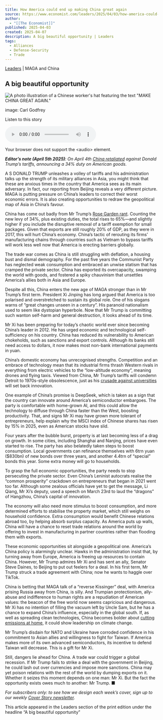 ```yaml
---
title: How America could end up making China great again
source: https://www.economist.com/leaders/2025/04/03/how-america-could-end-up-making-china-great-again
author:
  - "[[The Economist]]"
published: 2025-04-03
created: 2025-04-07
description: A big beautiful opportunity | Leaders
tags:
  - Alliances
  - Defense-Security
  - Trade
---
```

[Leaders](https://www.economist.com/leaders) | MAGA and China

## A big beautiful opportunity

![A photo illustration of a Chinese worker's hat featuring the text "MAKE CHINA GREAT AGAIN."](https://www.economist.com/cdn-cgi/image/width=1424,quality=80,format=auto/content-assets/images/20250405_LDD002_FH.jpg)

image: Carl Godfrey

Listen to this story

<audio controls="" src="https://www.economist.com/content-assets/audio/006%20Leaders%20-%20China-6845d040cfb7f4cd9b77d92aa31d0bb7.mp3" title="How America could end up making China great again"><p>Your browser does not support the &lt;audio&gt; element.</p></audio>

***Editor’s note (April 5th 2025)**: On April 4th [China retaliated](https://www.economist.com/finance-and-economics/2025/04/04/china-hits-back-at-trump-with-self-harming-tariffs-of-its-own) against Donald Trump’s tariffs, announcing a 34% duty on American goods.*

A S DONALD TRUMP unleashes a volley of tariffs and his administration talks up the strength of its military alliances in Asia, you might think that these are anxious times in the country that America sees as its main adversary. In fact, our reporting from Beijing reveals a very different picture. MAGA is putting pressure on China’s leaders to correct their worst economic errors. It is also creating opportunities to redraw the geopolitical map of Asia in China’s favour.

China has come out badly from Mr Trump’s [Rose Garden rant](https://www.economist.com/leaders/2025/04/03/president-trumps-mindless-tariffs-will-cause-economic-havoc). Counting the new levy of 34%, plus existing duties, the total rises to 65%—and slightly higher if you include the disruptive removal of a tariff exemption for small packages. Given that exports are still roughly 20% of GDP, as they were in 2017, this will hurt China’s economy. China’s tactic of rerouting its firms’ manufacturing chains through countries such as Vietnam to bypass tariffs will work less well now that America is erecting barriers globally.

The trade war comes as China is still struggling with deflation, a housing bust and dismal demography. For the past five years the Communist Party has neglected weak consumption and embraced an unwise statism that has cramped the private sector. China has exported its overcapacity, swamping the world with goods, and fostered a spiky chauvinism that unsettles America’s allies both in Asia and Europe.

Despite all this, China enters the new age of MAGA stronger than in Mr Trump’s first term. President Xi Jinping has long argued that America is too polarised and overstretched to sustain its global role. One of his slogans warns of “great changes unseen in a century”. His paranoid nationalism used to seem like dystopian hyperbole. Now that Mr Trump is committing such wanton self-harm and general destruction, it looks ahead of its time.

Mr Xi has been preparing for today’s chaotic world ever since becoming China’s leader in 2012. He has urged economic and technological self-sufficiency on his country. China has reduced its vulnerability to American chokeholds, such as sanctions and export controls. Although its banks still need access to dollars, it now makes most non-bank international payments in yuan.

China’s domestic economy has unrecognised strengths. Competition and an embrace of technology mean that its industrial firms thrash Western rivals in everything from electric vehicles to the “low-altitude economy”, meaning drones and flying taxis. Viewed from China, Mr Trump’s tariffs will condemn Detroit to 1970s-style obsolescence, just as his [crusade against universities](https://www.economist.com/united-states/2025/04/03/donald-trump-is-attacking-what-made-american-universities-great) will set back innovation.

One example of China’s promise is DeepSeek, which is taken as a sign that the country can innovate around America’s semiconductor embargoes. The party is comfortable with home-grown AI, and this could allow the technology to diffuse through China faster than the West, boosting productivity. That, and signs Mr Xi may have grown more tolerant of entrepreneurs, help explain why the MSCI index of Chinese shares has risen by 15% in 2025, even as American stocks have slid.

Four years after the bubble burst, property is at last becoming less of a drag on growth. In some cities, including Shanghai and Nanjing, prices have even started to rise. The party has also belatedly taken steps to boost consumption. Local governments can refinance themselves with 6trn yuan ($830bn) of new bonds over three years, and another 4.4trn of “special” bonds this year. Some extra money will go to households.

To grasp the full economic opportunities, the party needs to stop persecuting the private sector. Even China’s Leninist autocrats realise the “common prosperity” crackdown on entrepreneurs that began in 2021 went too far. Although some zealous officials have yet to get the message, Li Qiang, Mr Xi’s deputy, used a speech on March 23rd to laud the “dragons” of Hangzhou, China’s capital of innovation.

The economy will also need more stimulus to boost consumption, and more determined efforts to stabilise the property market, which still weighs on household confidence. Extra consumption would benefit Chinese relations abroad too, by helping absorb surplus capacity. As America puts up walls, China will have a chance to reset trade relations around the world by offering to invest in manufacturing in partner countries rather than flooding them with exports.

These economic opportunities sit alongside a geopolitical one. America’s China policy is alarmingly unclear. Hawks in the administration insist that, by turning away from Europe, America is freeing up resources to contain China. However, Mr Trump admires Mr Xi and has sent an ally, Senator Steve Daines, to Beijing to put out feelers for a deal. In his first term, Mr Trump struck a trade agreement with China; now he wants to haggle over TikTok.

China is betting that MAGA talk of a “reverse Kissinger” deal, with America prising Russia away from China, is silly. And Trumpian protectionism, ally-abuse and indifference to human rights are a repudiation of American values: the beacon of the free world now seems capricious and dangerous. Mr Xi has no intention of filling the vacuum left by Uncle Sam, but he has a chance to expand China’s influence, especially in the global south. If, as well as spreading clean technologies, China becomes bolder about [cutting emissions at home](https://www.economist.com/china/2025/03/31/china-could-greatly-reduce-its-reliance-on-coal-it-probably-will-not), it could show leadership on climate change.

Mr Trump’s disdain for NATO and Ukraine have corroded confidence in his commitment to Asian allies and willingness to fight for Taiwan. If America makes more of its own advanced semiconductors, its incentive to defend Taiwan will decrease. This is a gift for Mr Xi.

Still, dangers lie ahead for China. A trade war could trigger a global recession. If Mr Trump fails to strike a deal with the government in Beijing, he could lash out over currencies and impose more sanctions. China may yet poison relations with the rest of the world by dumping exports on it. Whether it seizes this moment depends on one man: Mr Xi. But the fact the opportunity exists owes much to another: Mr Trump. ■

*For subscribers only: to see how we design each week’s cover, sign up to our weekly [Cover Story newsletter](https://www.economist.com/newsletters/cover-story).*

This article appeared in the Leaders section of the print edition under the headline “A big beautiful opportunity”

